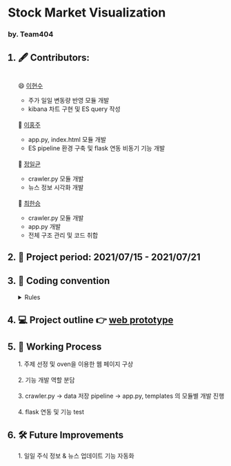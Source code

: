 # Stock Market Visualization
### by. Team404


<ol>
  <h2><li> 🖋️ Contributors: </h2>
  <br>
   😄 <a href="https://github.com/Hyunsoo-Ryan-Lee">이현수</a><br>
   <ul>
    <li> 주가 일일 변동량 반영 모듈 개발 </li>
    <li> kibana 차트 구현 및 ES query 작성 </li>
   </ul><br>
   🤡 <a href="https://github.com/purple-cabbage0030">이홍주</a>
   <ul>
    <li> app.py, index.html 모듈 개발 </li>
    <li> ES pipeline 환경 구축 및 flask 연동 비동기 기능 개발</li>
   </ul><br>
   🙂 <a href="https://github.com/johnny9210">정일균</a></li>
    <ul>
    <li> crawler.py 모듈 개발 </li>
    <li> 뉴스 정보 시각화 개발 </li>
   </ul><br>
  🥰 <a href="https://github.com/Henry-choi426">최한승</a></li>
    <ul>
    <li> crawler.py 모듈 개발 </li>
    <li> app.py 개발 </li>
    <li> 전체 구조 관리 및 코드 취합 </li>
   </ul>
 <h2><li> 📆 Project period: 2021/07/15 - 2021/07/21</h2></li>
 <h2><li> 🤝 Coding convention </h2>
   <details><summary> Rules </summary>
       1. 연산자 앞뒤 공백 <br>
       2. 함수명, 변수명 스네이크 케이스로 작성 <br>
       3. 문자열 큰따옴표 사용 통일 <br>
       4. 협업자가 이해할 수 있도록 주석은 자세하게 <br>
   </details>
  </li>
  <h2><li> 💻 Project outline 👉 <a href="https://github.com/Playdata-Team404/StockMarketVisualization/blob/main/webpage_prototype.pdf"> web prototype </a> </h2></li>

 <h2><li>🏃 Working Process</h2></li>
1. 주제 선정 및 oven을 이용한 웹 페이지 구상<br><br>
2. 기능 개발 역할 분담<br><br>
3. crawler.py -> data 저장 pipeline -> app.py, templates 의 모듈별 개발 진행 <br><br>
4. flask 연동 및 기능 test
 
 <h2><li> 🛠️ Future Improvements </h2></li>
1. 일일 주식 정보 & 뉴스 업데이트 기능 자동화

 
</ol>
